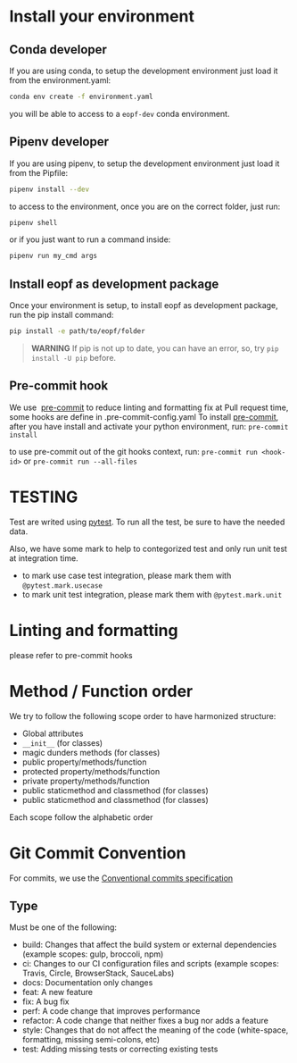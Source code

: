 # Install your environment

## Conda developer

If you are using conda, to setup the development environment just load it from
the environment.yaml:
```bash
conda env create -f environment.yaml
```

you will be able to access to a `eopf-dev` conda environment.


## Pipenv developer

If you are using pipenv, to setup the development environment just load it from
the Pipfile:
```bash
pipenv install --dev
```

to access to the environment, once you are on the correct folder, just run:
```bash
pipenv shell
```

or if you just want to run a command inside:
```bash
pipenv run my_cmd args
```

## Install eopf as development package

Once your environment is setup, to install eopf as development package, run
the pip install command:
```bash
pip install -e path/to/eopf/folder
```

> **WARNING** If pip is not up to date, you can have an error, so, try `pip install -U pip` before.


## Pre-commit hook

We use  [pre-commit](https://pre-commit.com/) to reduce linting and formatting fix at Pull request time, some hooks are define in .pre-commit-config.yaml
To install [pre-commit](https://pre-commit.com/), after you have install and activate your python environment, run:
`pre-commit install`

to use pre-commit out of the git hooks context, run:
`pre-commit run <hook-id>`
or
`pre-commit run --all-files`

# TESTING

Test are writed using [pytest](https://docs.pytest.org/en/7.0.x/).
To run all the test, be sure to have the needed data.

Also, we have some mark to help to contegorized test and only run unit test at integration time.

- to mark use case test integration, please mark them with ```@pytest.mark.usecase```
- to mark unit test integration, please mark them with ```@pytest.mark.unit```

# Linting and formatting

please refer to pre-commit hooks

# Method / Function order

We try to follow the following scope order to have harmonized structure:
- Global attributes
- `__init__` (for classes)
- magic dunders methods (for classes)
- public property/methods/function
- protected property/methods/function
- private property/methods/function
- public staticmethod and classmethod (for classes)
- public staticmethod and classmethod (for classes)

Each scope follow the alphabetic order

# Git Commit Convention

For commits, we use the [Conventional commits specification](https://www.conventionalcommits.org/en/v1.0.0/)

## Type

Must be one of the following:

- build: Changes that affect the build system or external dependencies (example scopes: gulp, broccoli, npm)
- ci: Changes to our CI configuration files and scripts (example scopes: Travis, Circle, BrowserStack, SauceLabs)
- docs: Documentation only changes
- feat: A new feature
- fix: A bug fix
- perf: A code change that improves performance
- refactor: A code change that neither fixes a bug nor adds a feature
- style: Changes that do not affect the meaning of the code (white-space, formatting, missing semi-colons, etc)
- test: Adding missing tests or correcting existing tests
